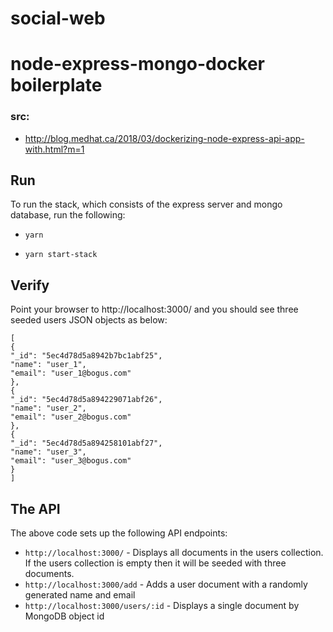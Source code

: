 # social-web

# node-express-mongo-docker boilerplate

### src: 
- http://blog.medhat.ca/2018/03/dockerizing-node-express-api-app-with.html?m=1

## Run
To run the stack, which consists of the express server and mongo database, run the following: 

- `yarn`

- `yarn start-stack`

## Verify
Point your browser to http://localhost:3000/ and you should see three seeded users JSON objects as below:
```
[
{
"_id": "5ec4d78d5a8942b7bc1abf25",
"name": "user_1",
"email": "user_1@bogus.com"
},
{
"_id": "5ec4d78d5a894229071abf26",
"name": "user_2",
"email": "user_2@bogus.com"
},
{
"_id": "5ec4d78d5a894258101abf27",
"name": "user_3",
"email": "user_3@bogus.com"
}
]
```

## The API
The above code sets up the following API endpoints:

- `http://localhost:3000/` - Displays all documents in the users collection. If the users collection is empty then it will be seeded with three documents.
- `http://localhost:3000/add` - Adds a user document with a randomly generated name and email
- `http://localhost:3000/users/:id` - Displays a single document by MongoDB object id